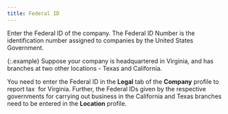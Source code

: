 ```yaml
---
title: Federal ID
---
```



Enter the Federal ID of the company. The Federal ID Number is the identification  number assigned to companies by the United States Government.


{:.example}
Suppose your company is headquartered in Virginia, and has branches  at two other locations - Texas and California.


You need to enter the Federal ID in the **Legal**  tab of the **Company** profile to  report tax  for  Virginia. Further, the Federal IDs given by the respective governments  for carrying out business in the California and Texas branches need to  be entered in the **Location** profile.
